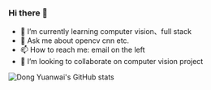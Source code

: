 
### Hi there 👋
- 🌱 I’m currently learning computer vision、full stack
- 💬 Ask me about opencv cnn etc.
- 📫 How to reach me: email on the left
- 👯 I’m looking to collaborate on computer vision project


![Dong Yuanwai's GitHub stats](https://github-readme-stats.vercel.app/api?username=dongyuanwai&show_icons=true)
